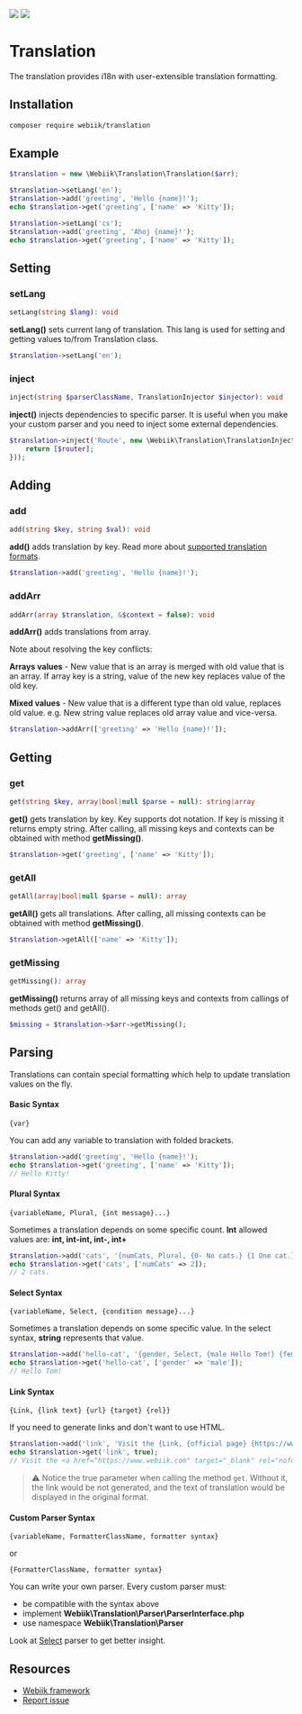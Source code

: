 <p align="left">
<img src="https://img.shields.io/packagist/l/webiik/webiik.svg"/>
<img src="https://img.shields.io/badge/dependencies-1-brightgreen.svg"/>
</p>

Translation
===========
The translation provides i18n with user-extensible translation formatting.

Installation
------------
```bash
composer require webiik/translation
```

Example
-------
```php
$translation = new \Webiik\Translation\Translation($arr);

$translation->setLang('en');
$translation->add('greeting', 'Hello {name}!');
echo $translation->get('greeting', ['name' => 'Kitty']);

$translation->setLang('cs');
$translation->add('greeting', 'Ahoj {name}!');
echo $translation->get('greeting', ['name' => 'Kitty']);
```

Setting
-------
### setLang
```php
setLang(string $lang): void
```
**setLang()** sets current lang of translation. This lang is used for setting and getting values to/from Translation class. 
```php
$translation->setLang('en');
```

### inject
```php
inject(string $parserClassName, TranslationInjector $injector): void
```
**inject()** injects dependencies to specific parser. It is useful when you make your custom parser and you need to inject some external dependencies.  
```php
$translation->inject('Route', new \Webiik\Translation\TranslationInjector(function () use (&$router) {
    return [$router];
}));
```

Adding
------
### add
```php
add(string $key, string $val): void
```
**add()** adds translation by key. Read more about [supported translation formats](#translation-formatting).
```php
$translation->add('greeting', 'Hello {name}!');
```

### addArr
```php
addArr(array $translation, &$context = false): void
```
**addArr()** adds translations from array.

Note about resolving the key conflicts:
                                          
**Arrays values** - New value that is an array is merged with old value that is an array.
If array key is a string, value of the new key replaces value of the old key.

**Mixed values** - New value that is a different type than old value, replaces old value.
e.g. New string value replaces old array value and vice-versa.
```php
$translation->addArr(['greeting' => 'Hello {name}!']);
```

Getting
-------
### get
```php
get(string $key, array|bool|null $parse = null): string|array
```
**get()** gets translation by key. Key supports dot notation. If key is missing it returns empty string. After calling, all missing keys and contexts can be obtained with method **getMissing()**.
```php
$translation->get('greeting', ['name' => 'Kitty']);
```

### getAll
```php
getAll(array|bool|null $parse = null): array
```
**getAll()** gets all translations. After calling, all missing contexts can be obtained with method **getMissing()**.
```php
$translation->getAll(['name' => 'Kitty']);
```

### getMissing
```php
getMissing(): array
```
**getMissing()** returns array of all missing keys and contexts from callings of methods get() and getAll().
```php
$missing = $translation->$arr->getMissing();
```

Parsing
-------
Translations can contain special formatting which help to update translation values on the fly.

#### Basic Syntax
```
{var}
```
You can add any variable to translation with folded brackets.
```php
$translation->add('greeting', 'Hello {name}!');
echo $translation->get('greeting', ['name' => 'Kitty']);
// Hello Kitty!
```

#### Plural Syntax
```
{variableName, Plural, {int message}...}
```
Sometimes a translation depends on some specific count. **Int** allowed values are: **int, int-int, int-, int+** 
```php
$translation->add('cats', '{numCats, Plural, {0- No cats.} {1 One cat.} {2+ {numCats} cats.}}');
echo $translation->get('cats', ['numCats' => 2]);
// 2 cats.
```

#### Select Syntax
```
{variableName, Select, {condition message}...}
```
Sometimes a translation depends on some specific value. In the select syntax, **string** represents that value. 
```php
$translation->add('hello-cat', '{gender, Select, {male Hello Tom!} {female Hello Kitty!}}');
echo $translation->get('hello-cat', ['gender' => 'male']);
// Hello Tom!
```

#### Link Syntax
```
{Link, {link text} {url} {target} {rel}}
```
If you need to generate links and don't want to use HTML. 
```php
$translation->add('link', 'Visit the {Link, {official page} {https://www.webiik.com} {_blank} {nofollow}}.');
echo $translation->get('link', true);
// Visit the <a href="https://www.webiik.com" target="_blank" rel="nofollow">official website</a>.
```
> ⚠️ Notice the true parameter when calling the method `get`. Without it, the link would be not generated, and the text of translation would be displayed in the original format. 

#### Custom Parser Syntax
```
{variableName, FormatterClassName, formatter syntax}
```
or
```
{FormatterClassName, formatter syntax}
```
You can write your own parser. Every custom parser must: 
* be compatible with the syntax above
* implement **Webiik\Translation\Parser\ParserInterface.php**
* use namespace **Webiik\Translation\Parser**

Look at [Select](Parser/Select.php) parser to get better insight.  

Resources
---------
* [Webiik framework][1]
* [Report issue][2]

[1]: https://github.com/webiik/webiik
[2]: https://github.com/webiik/components/issues